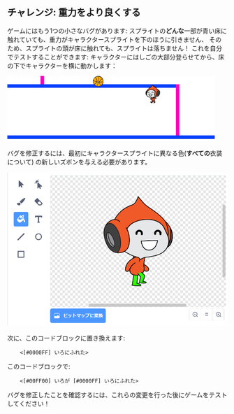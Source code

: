 ## チャレンジ: 重力をより良くする

ゲームにはもう1つの小さなバグがあります: スプライトの**どんな**一部が青い床に触れていても、重力がキャラクタースプライトを下のほうに引きません、 そのため、スプライトの頭が床に触れても、スプライトは落ちません！ これを自分でテストすることができます: キャラクターにはしごの大部分登らせてから、床の下でキャラクターを横に動かします：

![スクリーンショット](images/dodge-gravity-bug.png)

バグを修正するには、最初にキャラクタースプライトに異なる色(**すべての**衣装について) の新しいズボンを与える必要があります。

![スクリーンショット](images/dodge-trousers.png)

次に、このコードブロックに置き換えます:

```blocks3
    <[#0000FF] いろにふれた>
```

このコードブロックで:

```blocks3
    <[#00FF00] いろが [#0000FF] いろにふれた>
```

バグを修正したことを確認するには、これらの変更を行った後にゲームをテストしてください！